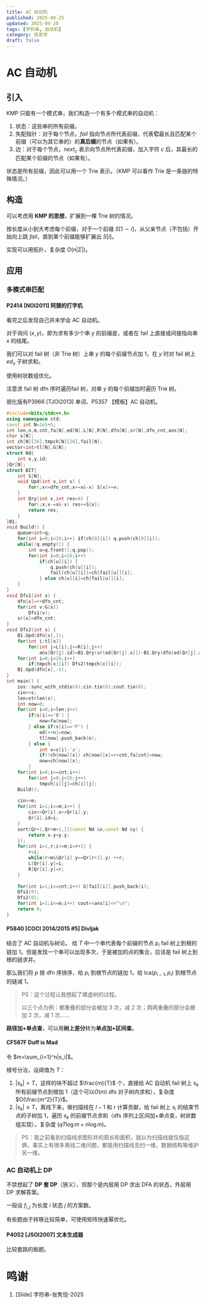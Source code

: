 ```yaml
---
title: AC 自动机
published: 2025-08-25
updated: 2025-09-20
tags: [字符串, 自动机]
category: 信息学
draft: false
---
```


# AC 自动机

## 引入

KMP 只能有一个模式串，我们构造一个有多个模式串的自动机：

1. 状态：这些串的所有前缀。
2. 失配指针：对于每个节点，$fail$ 指向节点所代表前缀，代表**它**最长且匹配某个前缀（可以为其它串的）的**真后缀**的节点（如果有）。
3. 边：对于每个节点，$next_c$ 表示向节点所代表前缀，加入字符 $c$ 后，其最长的匹配某个前缀的节点（如果有）。

状态是所有前缀，因此可以用一个 Trie 表示。（KMP 可以看作 Trie 是一条链的特殊情况。）

## 构造

可以考虑用 **KMP 的思想**，扩展到一棵 Trie 树的情况。

按长度从小到大考虑每个前缀，对于一个前缀 $S[1\sim i]$，从父亲节点（不包括）开始向上跳 $fail$，直到某个前缀能够扩展出 $S[i]$。

实现可以用拓扑，复杂度 $O(n|Σ|)$。

## 应用

### 多模式串匹配

#### P2414 [NOI2011] 阿狸的打字机

看完之后发现自己并未学会 AC 自动机。

对于询问 $(x,y)$，即为求有多少个串 $y$ 的前缀是，或者在 fail 上直接或间接指向串 $x$ 的结尾。

我们可以对 fail 树（非 Trie 树）上串 $y$ 的每个前缀节点加 $1$，在 $y$ 时对 fail 树上 $ed_x$ 子树求和。

使用树状数组优化。

注意求 fail 树 dfn 序时遍历fail 树，对串 $y$ 的每个前缀加时遍历 Trie 树。

弱化版有P3966 [TJOI2013] 单词、P5357 【模板】AC 自动机。

```cpp {35,44}
#include<bits/stdc++.h>
using namespace std;
const int N=1e5+5;
int len,n,m,cnt,fa[N],ed[N],L[N],R[N],dfn[N],sr[N],dfn_cnt,ans[N];
char s[N];
int ch[N][26],tmpch[N][26],fail[N];
vector<int>tl[N],G[N];
struct Nd{
	int x,y,id;
}Qr[N];
struct BIT{
	int S[N];
	void Upd(int x,int v) {
		for(;x<=dfn_cnt;x+=x&-x) S[x]+=v;
	}
	int Qry(int x,int res=0) {
		for(;x;x-=x&-x) res+=S[x];
		return res;
	}
}B1;
void Build() {
	queue<int>q;
	for(int i=0;i<26;i++) if(ch[0][i]) q.push(ch[0][i]);
	while(!q.empty()) {
		int u=q.front();q.pop();
		for(int i=0;i<26;i++)
			if(ch[u][i]) {
				q.push(ch[u][i]);
				fail[ch[u][i]]=ch[fail[u]][i];
			} else ch[u][i]=ch[fail[u]][i];
	}
}
void Dfs1(int x) {
	dfn[x]=++dfn_cnt;
	for(int v:G[x])
		Dfs1(v);
	sr[x]=dfn_cnt;
}
void Dfs2(int x) {
	B1.Upd(dfn[x],1);
	for(int i:tl[x])
		for(int j=L[i];j<=R[i];j++)
			ans[Qr[j].id]=B1.Qry(sr[ed[Qr[j].x]])-B1.Qry(dfn[ed[Qr[j].x]]-1);
	for(int i=0;i<26;i++)
		if(tmpch[x][i]) Dfs2(tmpch[x][i]);
	B1.Upd(dfn[x],-1); 
}
int main() {
	ios::sync_with_stdio(0);cin.tie(0);cout.tie(0);
	cin>>s;
	len=strlen(s);
	int now=0;
	for(int i=0;i<len;i++)
		if(s[i]=='B') {
			now=fa[now];
		} else if(s[i]=='P') {
			ed[++n]=now;
			tl[now].push_back(n);
		} else {
			int x=s[i]-'a';
			if(!ch[now][x]) ch[now][x]=++cnt,fa[cnt]=now;
			now=ch[now][x];
		}
	for(int i=0;i<=cnt;i++)
		for(int j=0;j<26;j++)
			tmpch[i][j]=ch[i][j];
	Build();
	
	cin>>m;
	for(int i=1;i<=m;i++) {
		cin>>Qr[i].x>>Qr[i].y;
		Qr[i].id=i;
	}
	sort(Qr+1,Qr+m+1,[](const Nd &x,const Nd &y) {
		return x.y<y.y;
	});
	for(int i=1,r;i<=m;i=r+1) {
		r=i;
		while(r<m&&Qr[i].y==Qr[r+1].y) ++r;
		L[Qr[i].y]=i;
		R[Qr[i].y]=r;
	}
	
	for(int i=1;i<=cnt;i++) G[fail[i]].push_back(i);
	Dfs1(0);
	Dfs2(0);
	for(int i=1;i<=m;i++) cout<<ans[i]<<"\n";
	return 0; 
}
```

#### P5840 [COCI 2014/2015 #5] Divljak

结合了 AC 自动机与树论。
给 $T$ 中一个串代表每个前缀的节点 $p_i$ fail 树上到根的链加 $1$。但是发现一个串可以出现多次，于是被加的点的集合，应该是 fail 树上到根的链求并。

那么我们将 $p$ 按 dfn 序排序，给 $p_i$ 到根节点的链加 $1$，给 $\text{lca}(p_{i-1},p_i)$ 到根节点的链减 $1$。

> PS：这个过程让我想起了建虚树的过程。
>
> 以三个点为例：都重叠的部分会被加 $3$ 次，减 $2$ 次；两两重叠的部分会被加 $2$ 次，减 $1$ 次……

**路径加+单点查**，可以用**树上差分**转为**单点加+区间查**。

#### CF587F Duff is Mad

令 $m=\sum_{i=1}^n|s_i|$。

根号分治，设阈值为 $T$：

1. $|s_k|>T$，这样的块不超过 $\frac{m}{T}$ 个，直接给 AC 自动机 fail 树上 $s_k$ 所有前缀节点到根加 $1$（这个可以$O(m)$ dfs 对子树内求和），复杂度 $O(\frac{m^2}{T})$。
2. $|s_k|\leq T$，离线下来，做扫描线在 $l-1$ 和 $r$ 计算贡献，给 fail 树上 $s_i$ 的结束节点的子树加 $1$，遍历 $s_k$ 的前缀节点求和（dfs 序列上区间加+单点查，树状数组实现），复杂度 $(qT\log m+n\log m)$。

> PS：我之前看到扫描线求图形并的周长和面积，就以为扫描线就仅指这俩，事实上有很多离线二维问题，都是用扫描线去扫一维，数据结构等维护另一维。

### AC 自动机上 DP

不禁想起了 **DP 套 DP**（狭义），但那个是内层用 DP 求出 DFA 的状态，外层用 DP 求解答案。

一般设 $f_{i,j}$ 为长度 $i$ 状态 $j$ 的方案数。

有些题由于转移比较简单，可使用矩阵快速幂优化。

#### P4052 [JSOI2007] 文本生成器

比较套路的板题。

# 鸣谢

1. [Slide] 字符串-张隽恺-2025